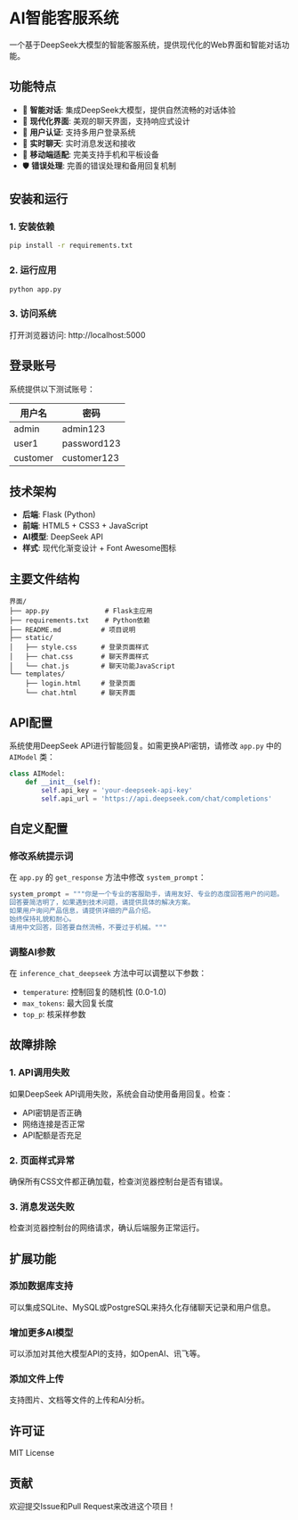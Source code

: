 # AI智能客服系统

一个基于DeepSeek大模型的智能客服系统，提供现代化的Web界面和智能对话功能。

## 功能特点

- 🤖 **智能对话**: 集成DeepSeek大模型，提供自然流畅的对话体验
- 🎨 **现代化界面**: 美观的聊天界面，支持响应式设计
- 🔐 **用户认证**: 支持多用户登录系统
- 💬 **实时聊天**: 实时消息发送和接收
- 📱 **移动端适配**: 完美支持手机和平板设备
- 🛡️ **错误处理**: 完善的错误处理和备用回复机制

## 安装和运行

### 1. 安装依赖

```bash
pip install -r requirements.txt
```

### 2. 运行应用

```bash
python app.py
```

### 3. 访问系统

打开浏览器访问: http://localhost:5000

## 登录账号

系统提供以下测试账号：

| 用户名 | 密码 |
|--------|------|
| admin | admin123 |
| user1 | password123 |
| customer | customer123 |

## 技术架构

- **后端**: Flask (Python)
- **前端**: HTML5 + CSS3 + JavaScript
- **AI模型**: DeepSeek API
- **样式**: 现代化渐变设计 + Font Awesome图标

## 主要文件结构

```
界面/
├── app.py              # Flask主应用
├── requirements.txt    # Python依赖
├── README.md          # 项目说明
├── static/
│   ├── style.css      # 登录页面样式
│   ├── chat.css       # 聊天界面样式
│   └── chat.js        # 聊天功能JavaScript
└── templates/
    ├── login.html     # 登录页面
    └── chat.html      # 聊天界面
```

## API配置

系统使用DeepSeek API进行智能回复。如需更换API密钥，请修改 `app.py` 中的 `AIModel` 类：

```python
class AIModel:
    def __init__(self):
        self.api_key = 'your-deepseek-api-key'
        self.api_url = 'https://api.deepseek.com/chat/completions'
```

## 自定义配置

### 修改系统提示词

在 `app.py` 的 `get_response` 方法中修改 `system_prompt`：

```python
system_prompt = """你是一个专业的客服助手，请用友好、专业的态度回答用户的问题。
回答要简洁明了，如果遇到技术问题，请提供具体的解决方案。
如果用户询问产品信息，请提供详细的产品介绍。
始终保持礼貌和耐心。
请用中文回答，回答要自然流畅，不要过于机械。"""
```

### 调整AI参数

在 `inference_chat_deepseek` 方法中可以调整以下参数：

- `temperature`: 控制回复的随机性 (0.0-1.0)
- `max_tokens`: 最大回复长度
- `top_p`: 核采样参数

## 故障排除

### 1. API调用失败

如果DeepSeek API调用失败，系统会自动使用备用回复。检查：
- API密钥是否正确
- 网络连接是否正常
- API配额是否充足

### 2. 页面样式异常

确保所有CSS文件都正确加载，检查浏览器控制台是否有错误。

### 3. 消息发送失败

检查浏览器控制台的网络请求，确认后端服务正常运行。

## 扩展功能

### 添加数据库支持

可以集成SQLite、MySQL或PostgreSQL来持久化存储聊天记录和用户信息。

### 增加更多AI模型

可以添加对其他大模型API的支持，如OpenAI、讯飞等。

### 添加文件上传

支持图片、文档等文件的上传和AI分析。

## 许可证

MIT License

## 贡献

欢迎提交Issue和Pull Request来改进这个项目！ 
